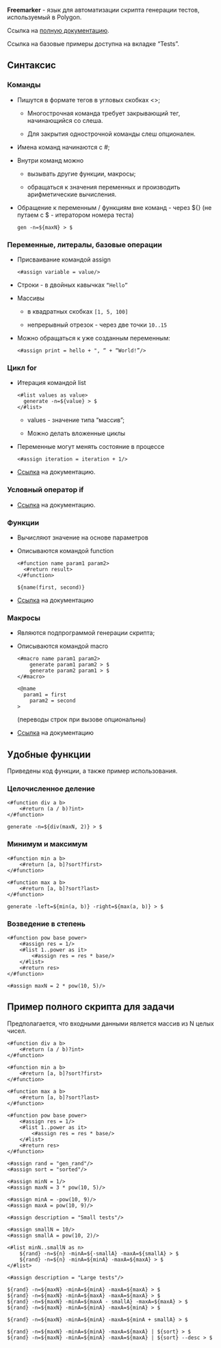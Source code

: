 **Freemarker** - язык для автоматизации скрипта генерации тестов, используемый в Polygon.

Ссылка на [полную документацию](https://freemarker.apache.org/docs/index.html).

Ссылка на базовые примеры доступна на вкладке “Tests”.

## Синтаксис

### Команды

- Пишутся в формате тегов в угловых скобках <>;

  - Многострочная команда требует закрывающий тег, начинающийся со слеша.
  
  - Для закрытия однострочной команды слеш опционален.

- Имена команд начинаются с #;

- Внутри команд можно

  - вызывать другие функции, макросы;
  
  - обращаться к значения переменных и производить арифметические вычисления.

- Обращение к переменным / функциям вне команд - через ${} (не путаем с $ - итератором номера теста)

  ```
  gen -n=${maxN} > $
  ```

### Переменные, литералы, базовые операции

- Присваивание командой assign

  ```
  <#assign variable = value/>
  ```

- Строки - в двойных кавычках ```“Hello”```

- Массивы

  - в квадратных скобках ```[1, 5, 100]```
  
  - непрерывный отрезок - через две точки ```10..15```

- Можно обращаться к уже созданным переменным:

  ```
  <#assign print = hello + ", “ + “World!”/>
  ```

### Цикл for

- Итерация командой list

  ```
  <#list values as value>
  	generate -n=${value} > $
  </#list>
  ```

  - values - значение типа “массив”;

  - Можно делать вложенные циклы

- Переменные могут менять состояние в процессе

  ```
  <#assign iteration = iteration + 1/>
  ```

- [Ссылка](https://freemarker.apache.org/docs/ref_directive_list.html) на документацию.

### Условный оператор if

- [Ссылка](https://freeamarker.apache.org/docs/ref_directive_if.html) на документацию.

### Функции

- Вычисляют значение на основе параметров

- Описываются командой function

  ```
  <#function name param1 param2>
  	<#return result>
  </#function>

  ${name(first, second)}
  ```

- [Ссылка](https://freemarker.apache.org/docs/ref_directive_function.html) на документацию

### Макросы

- Являются подпрограммой генерации скрипта;

- Описываются командой macro

  ```
  <#macro name param1 param2>
      generate param1 param2 > $
      generate param2 param1 > $
  </#macro>
  
  <@name 
  	param1 = first
      param2 = second
  >
  ```

  (переводы строк при вызове опциональны)

- [Ссылка](https://freemarker.apache.org/docs/ref_directive_macro.html) на документацию

## Удобные функции

Приведены код функции, а также пример использования.

### Целочисленное деление

```
<#function div a b>
    <#return (a / b)?int>
</#function>

generate -n=${div(maxN, 2)} > $
```

### Минимум и максимум

```
<#function min a b>
    <#return [a, b]?sort?first>
</#function>

<#function max a b>
    <#return [a, b]?sort?last>
</#function>

generate -left=${min(a, b)} -right=${max(a, b)} > $
```

### Возведение в степень

```
<#function pow base power>
    <#assign res = 1/>
    <#list 1..power as it>
        <#assign res = res * base/>
    </#list>
    <#return res>
</#function>

<#assign maxN = 2 * pow(10, 5)/>
```

## Пример полного скрипта для задачи

Предполагается, что входными данными является массив из N целых чисел.

```
<#function div a b>
    <#return (a / b)?int>
</#function>

<#function min a b>
    <#return [a, b]?sort?first>
</#function>

<#function max a b>
    <#return [a, b]?sort?last>
</#function>

<#function pow base power>
    <#assign res = 1/>
    <#list 1..power as it>
        <#assign res = res * base/>
    </#list>
    <#return res>
</#function>

<#assign rand = "gen_rand"/>
<#assign sort = "sorted"/>

<#assign minN = 1/>
<#assign maxN = 3 * pow(10, 5)/>

<#assign minA = -pow(10, 9)/>
<#assign maxA = pow(10, 9)/>

<#assign description = "Small tests"/>

<#assign smallN = 10/>
<#assign smallA = pow(10, 2)/>

<#list minN..smallN as n>
	${rand} -n=${n} -minA=${-smallA} -maxA=${smallA} > $
    ${rand} -n=${n} -minA=${minA} -maxA=${maxA} > $
</#list>

<#assign description = "Large tests"/>

${rand} -n=${maxN} -minA=${minA} -maxA=${maxA} > $
${rand} -n=${maxN} -minA=${maxA} -maxA=${maxA} > $
${rand} -n=${maxN} -minA=${maxA - smallA} -maxA=${maxA} > $
${rand} -n=${maxN} -minA=${minA} -maxA=${minA} > $

${rand} -n=${maxN} -minA=${minA} -maxA=${minA + smallA} > $

${rand} -n=${maxN} -minA=${minA} -maxA=${maxA} | ${sort} > $
${rand} -n=${maxN} -minA=${minA} -maxA=${maxA} | ${sort} --desc > $
```
